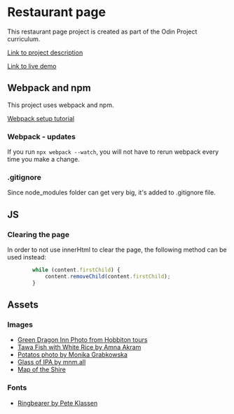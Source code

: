 # Restaurant page
This restaurant page project is created as part of the Odin Project curriculum.

[Link to project description](https://www.theodinproject.com/courses/javascript/lessons/restaurant-page?ref=lnav#student-solutions)

[Link to live demo](https://lenachestnut.github.io/restaurant_page/)

## Webpack and npm
This project uses webpack and npm.

[Webpack setup tutorial](https://webpack.js.org/guides/getting-started/)

### Webpack - updates
If you run `npx webpack --watch`, you will not have to rerun webpack every time you make a change.

### .gitignore
Since node_modules folder can get very big, it's added to .gitignore file.

## JS
### Clearing the page
In order to not use innerHtml to clear the page, the following method can be used instead:

``` javascript
        while (content.firstChild) {
            content.removeChild(content.firstChild);
        }
```

## Assets
### Images
* [Green Dragon Inn Photo from Hobbiton tours](https://www.hobbitontours.com/en/discover/the-green-dragon-inn/)
* [Tawa Fish with White Rice by Amna Akram](https://unsplash.com/photos/KIL9suHFp6s)
* [Potatos photo by Monika Grabkowska](https://unsplash.com/photos/N-xhCO5gY7s)
* [Glass of IPA by mnm.all](https://unsplash.com/photos/46Yad80Ynp4)
* [Map of the Shire](http://www.visionsofthering.com/images/map_shire.jpg)

### Fonts
* [Ringbearer by Pete Klassen](https://www.dafont.com/ringbearer.font)